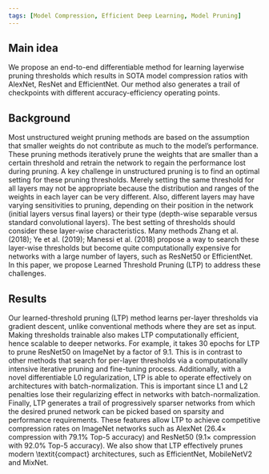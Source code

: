 ```yaml
---
tags: [Model Compression, Efficient Deep Learning, Model Pruning]
---
```


## Main idea
We propose an end-to-end differentiable method for learning layerwise pruning thresholds which results in SOTA model compression ratios with AlexNet, ResNet and EfficientNet. Our method also generates a trail of checkpoints with different accuracy-efficiency operating points.


## Background
Most unstructured weight pruning methods are based on the assumption that smaller weights do
not contribute as much to the model’s performance. These pruning methods iteratively prune the
weights that are smaller than a certain threshold and retrain the network to regain the performance
lost during pruning. A key challenge in unstructured pruning is to find an optimal setting for these
pruning thresholds. Merely setting the same threshold for all layers may not be appropriate because
the distribution and ranges of the weights in each layer can be very different. Also, different layers
may have varying sensitivities to pruning, depending on their position in the network (initial layers
versus final layers) or their type (depth-wise separable versus standard convolutional layers). The
best setting of thresholds should consider these layer-wise characteristics. Many methods Zhang et al.
(2018); Ye et al. (2019); Manessi et al. (2018) propose a way to search these layer-wise thresholds
but become quite computationally expensive for networks with a large number of layers, such as
ResNet50 or EfficientNet. In this paper, we propose Learned Threshold Pruning (LTP) to address these challenges.


## Results
Our learned-threshold pruning (LTP) method learns per-layer thresholds via gradient descent, unlike conventional methods where they are set as input. Making thresholds trainable also makes LTP computationally efficient, hence scalable to deeper networks. For example, it takes 30 epochs for LTP to prune ResNet50 on ImageNet by a factor of 9.1. This is in contrast to other methods that search for per-layer thresholds via a computationally intensive iterative pruning and fine-tuning process. Additionally, with a novel differentiable L0 regularization, LTP is able to operate effectively on architectures with batch-normalization. This is important since L1 and L2 penalties lose their regularizing effect in networks with batch-normalization. Finally, LTP generates a trail of progressively sparser networks from which the desired pruned network can be picked based on sparsity and performance requirements. These features allow LTP to achieve competitive compression rates on ImageNet networks such as AlexNet (26.4× compression with 79.1% Top-5 accuracy) and ResNet50 (9.1× compression with 92.0% Top-5 accuracy). We also show that LTP effectively prunes modern \textit{compact} architectures, such as EfficientNet, MobileNetV2 and MixNet.
